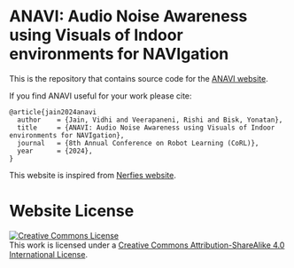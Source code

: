# ANAVI: Audio Noise Awareness using Visuals of Indoor environments for NAVIgation

This is the repository that contains source code for the [ANAVI website]().

If you find ANAVI useful for your work please cite:
```
@article{jain2024anavi
  author    = {Jain, Vidhi and Veerapaneni, Rishi and Bisk, Yonatan},
  title     = {ANAVI: Audio Noise Awareness using Visuals of Indoor environments for NAVIgation},
  journal   = {8th Annual Conference on Robot Learning (CoRL)},
  year      = {2024},
}
```

This website is inspired from [Nerfies website](). 

# Website License
<a rel="license" href="http://creativecommons.org/licenses/by-sa/4.0/"><img alt="Creative Commons License" style="border-width:0" src="https://i.creativecommons.org/l/by-sa/4.0/88x31.png" /></a><br />This work is licensed under a <a rel="license" href="http://creativecommons.org/licenses/by-sa/4.0/">Creative Commons Attribution-ShareAlike 4.0 International License</a>.
